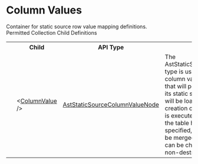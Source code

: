 # Column Values

<div class="LanguageSummary"><div class ="SummaryItem">Container for static source row value mapping definitions.</div></div><div class="SchemaBindingGroup"><div class="SchemaBindingGroupHeader">Permitted Collection Child Definitions</div><table id="SchemaBindingList" class="SchemaBindingList"><tbody><tr><th class="SchemaBindingIconColumnHeader">&nbsp;</th><th class="SchemaBindingNameColumnHeader">Child</th><th class="SchemaBindingTypeColumnHeader">API Type</th><th class="SchemaBindingSummaryColumnHeader">Description</th></tr><tr class="cd0"><td class="SchemaBindingIcon"><div class="NotRequired" /></td><td class="SchemaBindingName"><span class="punc">&lt;</span><a href=../api-reference/Varigence.Languages.Biml.Table.AstStaticSourceColumnValueNode.html">ColumnValue</a><span class="punc"> /&gt;</span></td><td class="SchemaBindingType"><a href="Varigence.Languages.Biml.Table.AstStaticSourceColumnValueNode.html">AstStaticSourceColumnValueNode</a></td><td class="SchemaBindingSummary">The AstStaticSourceColumnValueNode type is used to define a single column value within a row of data that will populate a table through its static source.  Static data that will be loaded into the table on creation or when the static source is executed as a package target.  If the table has an appropriate key specified, static source data can be merged into a table so that it can be changed and updated non-destructively.</td></tr></tbody></table></div>